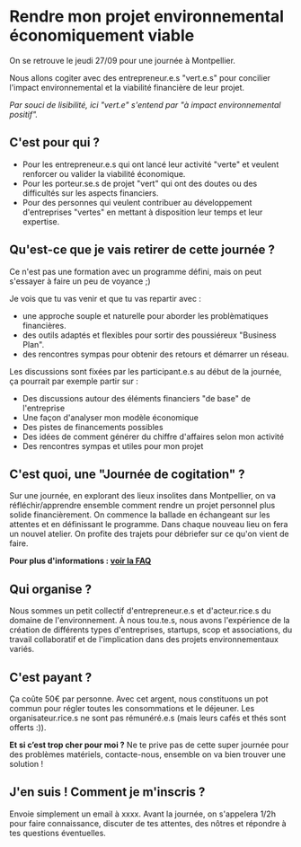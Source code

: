 # Rendre mon projet environnemental économiquement viable

On se retrouve le jeudi 27/09 pour une journée à Montpellier.

Nous allons cogiter avec des entrepreneur.e.s "vert.e.s" pour concilier l'impact environnemental et la viabilité financière de leur projet.

*Par souci de lisibilité, ici "vert.e" s'entend par "à impact environnemental positif".*

## C'est pour qui ?
- Pour les entrepreneur.e.s qui ont lancé leur activité "verte" et veulent renforcer ou valider la viabilité économique.
- Pour les porteur.se.s de projet "vert" qui ont des doutes ou des difficultés sur les aspects financiers.
- Pour des personnes qui veulent contribuer au développement d'entreprises "vertes" en mettant à disposition leur temps et leur expertise.

## Qu'est-ce que je vais retirer de cette journée ?
Ce n'est pas une formation avec un programme défini, mais on peut s'essayer à faire un peu de voyance ;)

Je vois que tu vas venir et que tu vas repartir avec :
- une approche souple et naturelle pour aborder les problèmatiques financières.
- des outils adaptés et flexibles pour sortir des poussiéreux "Business Plan".
- des rencontres sympas pour obtenir des retours et démarrer un réseau.

Les discussions sont fixées par les participant.e.s au début de la journée, ça pourrait par exemple partir sur : 
- Des discussions autour des éléments financiers "de base" de l'entreprise
- Une façon d'analyser mon modèle économique
- Des pistes de financements possibles
- Des idées de comment générer du chiffre d'affaires selon mon activité
- Des rencontres sympas et utiles pour mon projet

## C'est quoi, une "Journée de cogitation" ?
Sur une journée, en explorant des lieux insolites dans Montpellier, on va réfléchir/apprendre ensemble comment rendre un projet personnel plus solide financièrement.
On commence la ballade en échangeant sur les attentes et en définissant le programme.
Dans chaque nouveau lieu on fera un nouvel atelier.
On profite des trajets pour débriefer sur ce qu'on vient de faire.

**Pour plus d'informations : [voir la FAQ]()**

## Qui organise ?
Nous sommes un petit collectif d'entrepreneur.e.s et d'acteur.rice.s du domaine de l'environnement. À nous tou.te.s, nous avons l'expérience de la création de différents types d'entreprises, startups, scop et associations, du travail collaboratif et de l'implication dans des projets environnementaux variés.

## C'est payant ?
Ça coûte 50€ par personne.
Avec cet argent, nous constituons un pot commun pour régler toutes les consommations et le déjeuner. Les organisateur.rice.s ne sont pas rémunéré.e.s (mais leurs cafés et thés sont offerts :)).

**Et si c’est trop cher pour moi ?** 
Ne te prive pas de cette super journée pour des problèmes matériels, contacte-nous, ensemble on va bien trouver une solution !

## J'en suis ! Comment je m'inscris ?
Envoie simplement un email à xxxx.
Avant la journée, on s'appelera 1/2h pour faire connaissance, discuter de tes attentes, des nôtres et répondre à tes questions éventuelles.
